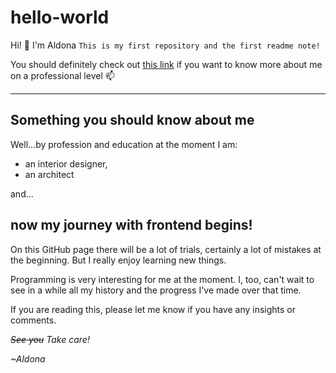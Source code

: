 # hello-world
Hi! 👋 I'm Aldona
`This is my first repository and the first readme note!`

You should definitely check out [this link](https://www.linkedin.com/in/aldona-krukowska/ "Its Linkedin!") if you want to know more about me on a professional level 📫

---

## Something you should know about me

Well...by profession and education at the moment I am:

- an interior designer,
- an architect

and...

## **now my journey with frontend begins!**

On this GitHub page there will be a lot of trials, certainly a lot of mistakes at the beginning. But I really enjoy learning new things.

Programming is very interesting for me at the moment.
I, too, can't wait to see in a while all my history and the progress I've made over that time.

If you are reading this, please let me know if you have any insights or comments.

_~~See you~~ Take care!_

_~Aldona_
